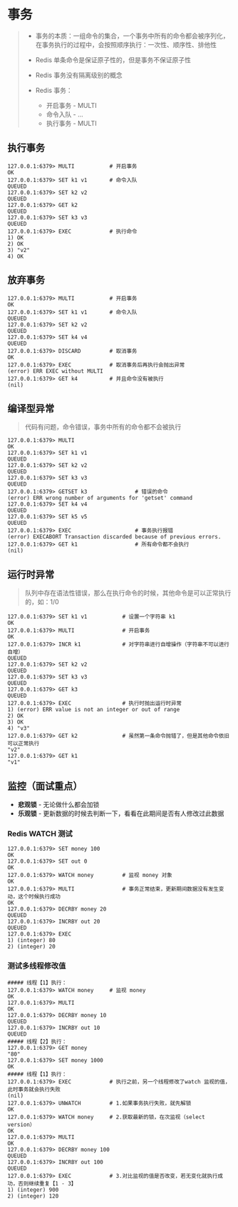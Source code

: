 # 事务

> - 事务的本质：一组命令的集合，一个事务中所有的命令都会被序列化，在事务执行的过程中，会按照顺序执行：一次性、顺序性、排他性
>
> - Redis 单条命令是保证原子性的，但是事务不保证原子性
> - Redis 事务没有隔离级别的概念
> - Redis 事务：
>   - 开启事务 - MULTI
>   - 命令入队 - ...
>   - 执行事务 - MULTI

## 执行事务

```shell
127.0.0.1:6379> MULTI			# 开启事务
OK
127.0.0.1:6379> SET k1 v1		# 命令入队
QUEUED
127.0.0.1:6379> SET k2 v2
QUEUED
127.0.0.1:6379> GET k2
QUEUED
127.0.0.1:6379> SET k3 v3
QUEUED
127.0.0.1:6379> EXEC			# 执行命令
1) OK
2) OK
3) "v2"
4) OK
```

## 放弃事务

```shell
127.0.0.1:6379> MULTI			# 开启事务
OK
127.0.0.1:6379> SET k1 v1		# 命令入队
QUEUED
127.0.0.1:6379> SET k2 v2
QUEUED
127.0.0.1:6379> SET k4 v4
QUEUED
127.0.0.1:6379> DISCARD			# 取消事务
OK
127.0.0.1:6379> EXEC			# 取消事务后再执行会抛出异常
(error) ERR EXEC without MULTI
127.0.0.1:6379> GET k4			# 并且命令没有被执行
(nil)
```

## 编译型异常

> 代码有问题，命令错误，事务中所有的命令都不会被执行

```shell
127.0.0.1:6379> MULTI
OK
127.0.0.1:6379> SET k1 v1
QUEUED
127.0.0.1:6379> SET k2 v2
QUEUED
127.0.0.1:6379> SET k3 v3
QUEUED
127.0.0.1:6379> GETSET k3				# 错误的命令
(error) ERR wrong number of arguments for 'getset' command
127.0.0.1:6379> SET k4 v4
QUEUED
127.0.0.1:6379> SET k5 v5
QUEUED
127.0.0.1:6379> EXEC					# 事务执行报错
(error) EXECABORT Transaction discarded because of previous errors.
127.0.0.1:6379> GET k1					# 所有命令都不会执行
(nil)
```

## 运行时异常

> 队列中存在语法性错误，那么在执行命令的时候，其他命令是可以正常执行的，如：1/0

```shell
127.0.0.1:6379> SET k1 v1			# 设置一个字符串 k1
OK
127.0.0.1:6379> MULTI				# 开启事务
OK
127.0.0.1:6379> INCR k1				# 对字符串进行自增操作（字符串不可以进行自增）
QUEUED
127.0.0.1:6379> SET k2 v2
QUEUED
127.0.0.1:6379> SET k3 v3
QUEUED
127.0.0.1:6379> GET k3
QUEUED
127.0.0.1:6379> EXEC				# 执行时抛出运行时异常
1) (error) ERR value is not an integer or out of range
2) OK
3) OK
4) "v3"
127.0.0.1:6379> GET k2				# 虽然第一条命令抛错了，但是其他命令依旧可以正常执行
"v2"
127.0.0.1:6379> GET k1
"v1"
```

## 监控（面试重点）

- **悲观锁** - 无论做什么都会加锁
- **乐观锁** - 更新数据的时候去判断一下，看看在此期间是否有人修改过此数据

### Redis WATCH 测试

```shell
127.0.0.1:6379> SET money 100
OK
127.0.0.1:6379> SET out 0
OK
127.0.0.1:6379> WATCH money			# 监视 money 对象
OK
127.0.0.1:6379> MULTI				# 事务正常结束，更新期间数据没有发生变动，这个时候执行成功
OK
127.0.0.1:6379> DECRBY money 20
QUEUED
127.0.0.1:6379> INCRBY out 20
QUEUED
127.0.0.1:6379> EXEC
1) (integer) 80
2) (integer) 20
```

### 测试多线程修改值

```shell
##### 线程【1】执行：
127.0.0.1:6379> WATCH money 	# 监视 money
OK
127.0.0.1:6379> MULTI 
OK
127.0.0.1:6379> DECRBY money 10
QUEUED
127.0.0.1:6379> INCRBY out 10
QUEUED
##### 线程【2】执行：
127.0.0.1:6379> GET money
"80"
127.0.0.1:6379> SET money 1000
OK
##### 线程【1】执行：
127.0.0.1:6379> EXEC			# 执行之前，另一个线程修改了watch 监视的值，此时事务就会执行失败
(nil)
127.0.0.1:6379> UNWATCH			# 1.如果事务执行失败，就先解锁
OK
127.0.0.1:6379> WATCH money		# 2.获取最新的锁，在次监视（select version）
OK
127.0.0.1:6379> MULTI
OK
127.0.0.1:6379> DECRBY money 100
QUEUED
127.0.0.1:6379> INCRBY out 100
QUEUED
127.0.0.1:6379> EXEC			# 3.对比监视的值是否改变，若无变化就执行成功，否则继续重复【1 - 3】
1) (integer) 900
2) (integer) 120
```

